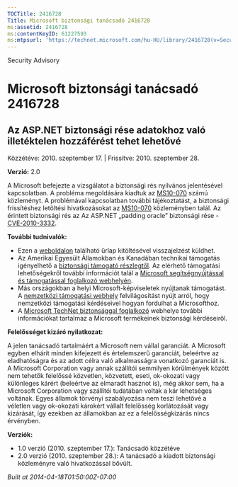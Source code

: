 ```yaml
---
TOCTitle: 2416728
Title: Microsoft biztonsági tanácsadó 2416728
ms:assetid: 2416728
ms:contentKeyID: 61227593
ms:mtpsurl: 'https://technet.microsoft.com/hu-HU/library/2416728(v=Security.10)'
---
```


Security Advisory

Microsoft biztonsági tanácsadó 2416728
======================================

Az ASP.NET biztonsági rése adatokhoz való illetéktelen hozzáférést tehet lehetővé
---------------------------------------------------------------------------------

Közzétéve: 2010. szeptember 17. | Frissítve: 2010. szeptember 28.

**Verzió:** 2.0

A Microsoft befejezte a vizsgálatot a biztonsági rés nyilvános jelentésével kapcsolatban. A probléma megoldására kiadtuk az [MS10-070](http://go.microsoft.com/fwlink/?linkid=202409) számú közleményt. A problémával kapcsolatban további tájékoztatást, a biztonsági frissítéshez letöltési hivatkozásokat az [MS10-070](http://go.microsoft.com/fwlink/?linkid=202409) közleményben talál. Az érintett biztonsági rés az Az ASP.NET „padding oracle” biztonsági rése - [CVE-2010-3332](http://www.cve.mitre.org/cgi-bin/cvename.cgi?name=cve-2010-3332).

**További tudnivalók:**

-   Ezen a [weboldalon](https://support.microsoft.com/common/survey.aspx?scid=sw;en;1257&amp;showpage=1&amp;ws=technet&amp;sd=tech) található űrlap kitöltésével visszajelzést küldhet.
-   Az Amerikai Egyesült Államokban és Kanadában technikai támogatás igényelhető a [biztonsági támogató részlegtől](http://go.microsoft.com/fwlink/?linkid=21131). Az elérhető támogatási lehetőségekről további információt talál a [Microsoft segítségnyújtással és támogatással foglalkozó webhelyén](http://support.microsoft.com).
-   Más országokban a helyi Microsoft-képviseletek nyújtanak támogatást. A [nemzetközi támogatási webhely](http://go.microsoft.com/fwlink/?linkid=21155) felvilágosítást nyújt arról, hogy nemzetközi támogatási kérdéseivel hogyan fordulhat a Microsofthoz.
-   A [Microsoft TechNet biztonsággal foglalkozó](http://go.microsoft.com/fwlink/?linkid=21132) webhelye további információkat tartalmaz a Microsoft termékeinek biztonsági kérdéseiről.

**Felelősséget kizáró nyilatkozat:**

A jelen tanácsadó tartalmáért a Microsoft nem vállal garanciát. A Microsoft egyben elhárít minden kifejezett és értelemszerű garanciát, beleértve az eladhatóságra és az adott célra való alkalmasságra vonatkozó garanciát is. A Microsoft Corporation vagy annak szállítói semmilyen körülmények között nem tehetők felelőssé közvetlen, közvetett, eseti, ok-okozati vagy különleges kárért (beleértve az elmaradt hasznot is), még akkor sem, ha a Microsoft Corporation vagy szállítói tudatában voltak a kár lehetséges voltának. Egyes államok törvényi szabályozása nem teszi lehetővé a véletlen vagy ok-okozati károkért vállalt felelősség korlátozását vagy kizárását, így ezekben az államokban az ez a felelősségkizárás nincs érvényben.

**Verziók:**

-   1.0 verzió (2010. szeptember 17.): Tanácsadó közzétéve
-   2.0 verzió (2010. szeptember 28.): A tanácsadó a kiadott biztonsági közleményre való hivatkozással bővült.

*Built at 2014-04-18T01:50:00Z-07:00*
